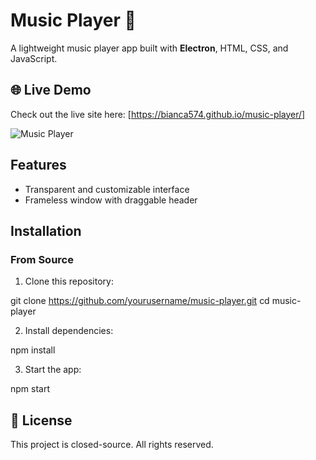 # Music Player 🎵

A lightweight music player app built with **Electron**, HTML, CSS, and JavaScript.

## 🌐 Live Demo

Check out the live site here: [https://bianca574.github.io/music-player/]

![Music Player](images/screenshot.jpg)

## Features

- Transparent and customizable interface
- Frameless window with draggable header

## Installation

### From Source

1. Clone this repository:

git clone https://github.com/yourusername/music-player.git
cd music-player

2. Install dependencies:

npm install

3. Start the app:

npm start

## 📄 License

This project is closed-source. All rights reserved.
